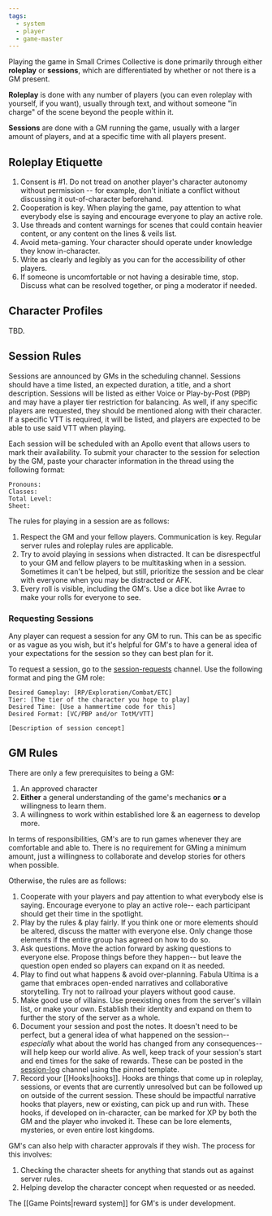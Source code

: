 ```yaml
---
tags:
  - system
  - player
  - game-master
---
```

Playing the game in Small Crimes Collective is done primarily through either **roleplay** or **sessions**, which are differentiated by whether or not there is a GM present. 

**Roleplay** is done with any number of players (you can even roleplay with yourself, if you want), usually through text, and without someone "in charge" of the scene beyond the people within it. 

**Sessions** are done with a GM running the game, usually with a larger amount of players, and at a specific time with all players present.
## Roleplay Etiquette
1. Consent is #1. Do not tread on another player's character autonomy without permission -- for example, don't initiate a conflict without discussing it out-of-character beforehand.
2. Cooperation is key. When playing the game, pay attention to what everybody else is saying and encourage everyone to play an active role.
3. Use threads and content warnings for scenes that could contain heavier content, or any content on the lines & veils list.
4. Avoid meta-gaming. Your character should operate under knowledge they know in-character.
5. Write as clearly and legibly as you can for the accessibility of other players.
6. If someone is uncomfortable or not having a desirable time, stop. Discuss what can be resolved together, or ping a moderator if needed.
## Character Profiles
TBD.
## Session Rules
Sessions are announced by GMs in the scheduling channel. Sessions should have a time listed, an expected duration, a title, and a short description. Sessions will be listed as either Voice or Play-by-Post (PBP) and may have a player tier restriction for balancing. As well, if any specific players are requested, they should be mentioned along with their character. If a specific VTT is required, it will be listed, and players are expected to be able to use said VTT when playing.

Each session will be scheduled with an Apollo event that allows users to mark their availability. To submit your character to the session for selection by the GM, paste your character information in the thread using the following format:
```Name:
Pronouns:
Classes:
Total Level:
Sheet:
```

The rules for playing in a session are as follows:
1. Respect the GM and your fellow players. Communication is key. Regular server rules and roleplay rules are applicable.
2. Try to avoid playing in sessions when distracted. It can be disrespectful to your GM and fellow players to be multitasking when in a session. Sometimes it can't be helped, but still, prioritize the session and be clear with everyone when you may be distracted or AFK.
3. Every roll is visible, including the GM's. Use a dice bot like Avrae to make your rolls for everyone to see.
### Requesting Sessions
Any player can request a session for any GM to run. This can be as specific or as vague as you wish, but it's helpful for GM's to have a general idea of your expectations for the session so they can best plan for it.

To request a session, go to the [session-requests](https://discord.com/channels/1382793642871099392/1393336879352643676) channel. Use the following format and ping the GM role:
```
Desired Gameplay: [RP/Exploration/Combat/ETC]
Tier: [The tier of the character you hope to play]
Desired Time: [Use a hammertime code for this]
Desired Format: [VC/PBP and/or TotM/VTT]

[Description of session concept]
```
## GM Rules
There are only a few prerequisites to being a GM:
1. An approved character
2. **Either** a general understanding of the game's mechanics **or** a willingness to learn them.
3. A willingness to work within established lore & an eagerness to develop more.

In terms of responsibilities, GM's are to run games whenever they are comfortable and able to. There is no requirement for GMing a minimum amount, just a willingness to collaborate and develop stories for others when possible.

Otherwise, the rules are as follows:
1. Cooperate with your players and pay attention to what everybody else is saying. Encourage everyone to play an active role-- each participant should get their time in the spotlight.
2. Play by the rules & play fairly. If you think one or more elements should be altered, discuss the matter with everyone else. Only change those elements if the entire group has agreed on how to do so.
3. Ask questions. Move the action forward by asking questions to everyone else. Propose things before they happen-- but leave the question open ended so players can expand on it as needed.
4. Play to find out what happens & avoid over-planning. Fabula Ultima is a game that embraces open-ended narratives and collaborative storytelling. Try not to railroad your players without good cause.
5. Make good use of villains. Use preexisting ones from the server's villain list, or make your own. Establish their identity and expand on them to further the story of the server as a whole.
6. Document your session and post the notes. It doesn't need to be perfect, but a general idea of what happened on the session-- *especially* what about the world has changed from any consequences-- will help keep our world alive. As well, keep track of your session's start and end times for the sake of rewards. These can be posted in the[ session-log](https://discord.com/channels/1382793642871099392/1393344882839654562) channel using the pinned template.
7. Record your [[Hooks|hooks]]. Hooks are things that come up in roleplay, sessions, or events that are currently unresolved but can be followed up on outside of the current session. These should be impactful narrative hooks that players, new or existing, can pick up and run with. These hooks, if developed on in-character, can be marked for XP by both the GM and the player who invoked it. These can be lore elements, mysteries, or even entire lost kingdoms.

GM's can also help with character approvals if they wish. The process for this involves:
1. Checking the character sheets for anything that stands out as against server rules.
2. Helping develop the character concept when requested or as needed.

The [[Game Points|reward system]] for GM's is under development.